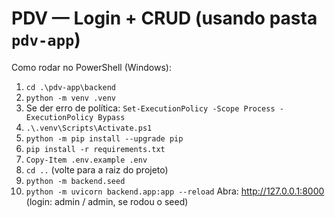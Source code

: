 # PDV — Login + CRUD (usando pasta `pdv-app`)
Como rodar no PowerShell (Windows):
1) `cd .\pdv-app\backend`
2) `python -m venv .venv`
3) Se der erro de política: `Set-ExecutionPolicy -Scope Process -ExecutionPolicy Bypass`
4) `.\.venv\Scripts\Activate.ps1`
5) `python -m pip install --upgrade pip`
6) `pip install -r requirements.txt`
7) `Copy-Item .env.example .env`
8) `cd ..` (volte para a raiz do projeto)
9) `python -m backend.seed`
10) `python -m uvicorn backend.app:app --reload`
Abra: http://127.0.0.1:8000 (login: admin / admin, se rodou o seed)
